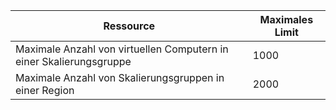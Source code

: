 | Ressource | Maximales Limit |
| --- | --- |
| Maximale Anzahl von virtuellen Computern in einer Skalierungsgruppe |1000 |
| Maximale Anzahl von Skalierungsgruppen in einer Region |2000 |


